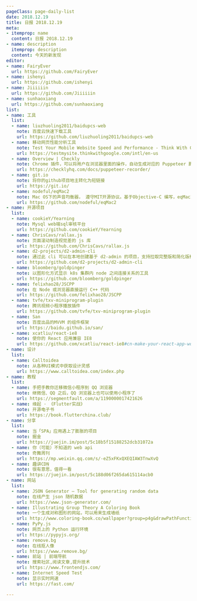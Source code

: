 ```yaml
---
pageClass: page-daily-list
date: 2018.12.19
title: 日报 2018.12.19
meta:
- itemprop: name
  content: 日报 2018.12.19
- name: description
  itemprop: description
  content: 今天的新发现
editor:
- name: FairyEver
  url: https://github.com/FairyEver
- name: ishenyi
  url: https://github.com/ishenyi
- name: Jiiiiiin
  url: https://github.com/Jiiiiiin
- name: sunhaoxiang
  url: https://github.com/sunhaoxiang
list:
- name: 工具
  list:
  - name: liuzhuoling2011/baidupcs-web
    note: 百度云快速下载工具
    url: https://github.com/liuzhuoling2011/baidupcs-web
  - name: 移动网页性能分析工具
    note: Test Your Mobile Website Speed and Performance - Think With Google
    url: https://testmysite.thinkwithgoogle.com/intl/en-us
  - name: Overview | Checkly
    note: Chrome 插件，可以将用户在浏览器里面的操作，自动生成对应的 Puppeteer 脚本
    url: https://checklyhq.com/docs/puppeteer-recorder/
  - name: git.io
    note: 将你的github项目地主转化为短链接
    url: https://git.io/
  - name: nodeful/eqMac2
    note: Mac OS下的声音均衡器， 遵守MIT开源协议。基于Objective-C 编写，eqMac2可以分别调节各种频率成分，电信号放大缩小，通过对各种不同频率的电信号的调节来补偿和修饰各种声源
    url: https://github.com/nodeful/eqMac2
- name: 开源项目
  list:
  - name: cookieY/Yearning
    note: Mysql web端sql审核平台
    url: https://github.com/cookieY/Yearning
  - name: ChrisCavs/rallax.js
    note: 页面滚动制造视觉差的 js 库
    url: https://github.com/ChrisCavs/rallax.js
  - name: d2-projects/d2-admin-cli
    note: 通过此 cli 可以在本地创建基于 d2-admin 的项目，支持拉取完整版和简化版模板。近期解决了偶尔只拉取简化版的 bug
    url: https://github.com/d2-projects/d2-admin-cli
  - name: bloomberg/goldpinger
    note: 以图形化方式显示 k8s 集群内 node 之间连接关系的工具
    url: https://github.com/bloomberg/goldpinger
  - name: felixhao28/JSCPP
    note: 在 Node 或浏览器直接运行 C++ 代码
    url: https://github.com/felixhao28/JSCPP
  - name: tvfe/txv-miniprogram-plugin
    note: 腾讯视频小程序播放插件
    url: https://github.com/tvfe/txv-miniprogram-plugin
  - name: San
    note: 百度出品的MVVM 的组件框架
    url: https://baidu.github.io/san/
  - name: xcatliu/react-ie8
    note: 使你的 React 应用兼容 IE8
    url: https://github.com/xcatliu/react-ie8#cn-make-your-react-app-work-in-ie8
- name: 设计
  list:
  - name: Calltoidea
    note: 从各种UI模式中获取设计灵感
    url: https://www.calltoidea.com/index.php
- name: 教程
  list:
  - name: 手把手教你迁移微信小程序到 QQ 浏览器
    note: 继微信、QQ 之后，QQ 浏览器上也可以使用小程序了
    url: https://segmentfault.com/a/1190000017421626
  - name: 缘起 · 《Flutter实战》
    note: 开源电子书
    url: https://book.flutterchina.club/
- name: 分享
  list:
  - name: 当「SPA」应用遇上了膨胀的项目
    note: 掘金
    url: https://juejin.im/post/5c18b5f15188252dcb31072a
  - name: 你（可能）不知道的 web api
    note: 奇舞周刊
    url: https://mp.weixin.qq.com/s/-eZ5xFKxQXEQIAW3TnwXvQ
  - name: 趣讲CDN
    note: 很有意思，值得一看
    url: https://juejin.im/post/5c188d06f265da615114acb0
- name: 网站
  list:
  - name: JSON Generator – Tool for generating random data
    note: 在线产生 json 随机数据
    url: https://www.json-generator.com/
  - name: Illustrating Group Theory A Coloring Book
    note: 一个生成对称图形的网站，可以用来生成墙纸
    url: http://www.coloring-book.co/wallpaper?group=p4g&drawPathFunction=curves2
  - name: PyPy.js
    note: 网页上的 Python 运行环境
    url: https://pypyjs.org/
  - name: remove.bg
    note: 在线抠人像
    url: https://www.remove.bg/
  - name: 前站 | 前端导航
    note: 搜索社区,阅读文章,提升技术
    url: https://www.frontendjs.com/
  - name: Internet Speed Test
    note: 显示实时网速
    url: https://fast.com/

---
```


<daily-list v-bind="$page.frontmatter"/>
